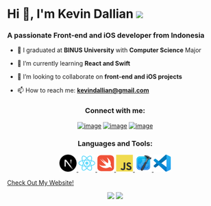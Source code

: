 <h1>Hi 👋, I'm Kevin Dallian <img height="40" src="https://cdn3.emoji.gg/emojis/5089-cat-highfive.gif"></h1>
<h3>A passionate Front-end and iOS developer from Indonesia</h3>

- 🔭 I graduated at **BINUS University** with **Computer Science** Major

- 🌱 I’m currently learning **React and Swift**

- 👯 I’m looking to collaborate on **front-end and iOS projects**

- 📫 How to reach me: **kevindallian@gmail.com**


<h3 align="center">Connect with me:</h3>
<div align="center">

[![image](https://img.shields.io/badge/LinkedIn-0077B5?style=for-the-badge&logo=linkedin&logoColor=white)](https://www.linkedin.com/in/kevin-dallian/)
[![image](https://img.shields.io/badge/Instagram-E4405F?style=for-the-badge&logo=instagram&logoColor=white)](https://www.instagram.com/kevindallian/)
[![image](https://img.shields.io/badge/Gmail-D14836?style=for-the-badge&logo=gmail&logoColor=white)](mailto:kevindallian@gmail.com)
  
</div>

<h3 align="center">Languages and Tools:</h3>

<p align="center"> 
  <a href="https://nextjs.org/" target="_blank"> 
    <img src="https://raw.githubusercontent.com/devicons/devicon/master/icons/nextjs/nextjs-original.svg" alt="Next" width="40" height="40"/> 
  </a>
  <a href="https://react.dev/" target="_blank"> 
    <img src="https://raw.githubusercontent.com/devicons/devicon/master/icons/react/react-original.svg" alt="React" width="40" height="40"/> 
  </a> 
  <a href="https://www.swift.org/" target="_blank"> 
    <img src="https://raw.githubusercontent.com/devicons/devicon/master/icons/swift/swift-original.svg" alt="Swift" width="40" height="40"/> 
  </a>  
  <a href="https://developer.mozilla.org/en-US/docs/Web/JavaScript" target="_blank"> 
    <img src="https://raw.githubusercontent.com/devicons/devicon/master/icons/javascript/javascript-original.svg" alt="javascript" width="40" height="40"/> 
  </a> 
  <a href="https://developer.apple.com/xcode/" target="_blank"> 
    <img src="https://raw.githubusercontent.com/devicons/devicon/master/icons/xcode/xcode-original.svg" alt="Xcode" width="40" height="40"/> 
  </a> 
  <a href="https://code.visualstudio.com/" target="_blank"> 
    <img src="https://raw.githubusercontent.com/devicons/devicon/master/icons/vscode/vscode-original.svg" alt="git" width="40" height="40"/> 
  </a>
</p>

<a align="center" href="https://kevindallian.vercel.app/">Check Out My Website!</a>

<p align= "center">
  <img height= "150" src="https://github-readme-stats.vercel.app/api?username=KevinDallian&theme=react&show_icons=true&include_all_commits=true" />
  <img height= "150" src="https://github-readme-stats.vercel.app/api/top-langs/?username=KevinDallian&theme=react&layout=compact" />
</p>